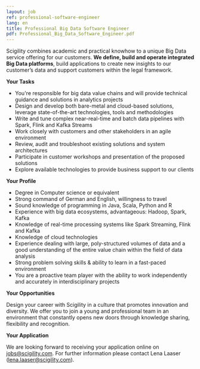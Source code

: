 ```yaml
---
layout: job
ref: professional-software-engineer
lang: en
title: Professional Big Data Software Engineer
pdf: Professional_Big_Data_Software_Engineer.pdf
---
```


Scigility combines academic and practical knowhow to a unique Big Data service offering for our customers. **We define, build and operate integrated Big Data platforms**, build applications to create new insights to our customer’s data and support customers within the legal framework.

**Your Tasks**

* You're responsible for big data value chains and will provide technical guidance and solutions in analytics projects
* Design and develop both bare-metal and cloud-based solutions, leverage state-of-the-art technologies, tools and methodologies
* Write and tune complex near-real-time and batch data pipelines with Spark, Flink and Kafka Streams
* Work closely with customers and other stakeholders in an agile environment
* Review, audit and troubleshoot existing solutions and system architectures
* Participate in customer workshops and presentation of the proposed solutions
* Explore available technologies to provide business support to our clients

**Your Profile**

* Degree in Computer science or equivalent
* Strong command of German and English, willingness to travel
* Sound knowledge of programming in Java, Scala, Python and R
* Experience with big data ecosystems, advantageous: Hadoop, Spark, Kafka
* Knowledge of real-time processing systems like Spark Streaming, Flink and Kafka
* Knowledge of cloud technologies
* Experience dealing with large, poly-structured volumes of data and a good understanding of the entire value chain within the field of data analysis
* Strong problem solving skills & ability to learn in a fast-paced environment
* You are a proactive team player with the ability to work independently and accurately in interdisciplinary projects

**Your Opportunities**

Design your career with Scigility in a culture that promotes innovation and diversity. We offer you to join a young and professional team in an environment that constantly opens new doors through knowledge sharing, flexibility and recognition.

**Your Application**

We are looking forward to receiving your application online on jobs@scigility.com. For further information please contact Lena Laaser (lena.laaser@scigility.com).
